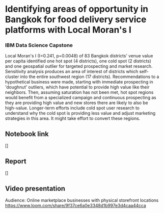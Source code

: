 # Identifying areas of opportunity in Bangkok for food delivery service platforms with Local Moran's I
### IBM Data Science Capstone

Local Moran's I (I=0.241, p=0.0048) of 83 Bangkok districts' venue value per capita identified one hot spot (4 districts),  one cold spot (2 districts) and one geospatial outlier for targeted prospecting and market research. Sensitivity analysis produces an area of interest of districts which self-cluster into the entire southwest region (17 districts). Recommendations to a hypothetical business were made, starting with immediate prospecting in 'doughnut' outliers, which have potential to provide high value like their neighbors. Then, assuming saturation has not been met, hot spot regions would benefit from a specialized campaign and continuous prospecting as they are providing high value and new stores there are likely to also be high-value. Longer-term efforts include cold spot user research to understand why the cold spot is providing less value and adjust marketing strategies in this area. It might take effort to convert these regions.

## Notebook link
[]

## Report
[]

## Video presentation
Audience: Online marketplace businesses with physical storefront locations
https://www.loom.com/share/9f37ce6a0e3348d1b997e3d4caa44cca